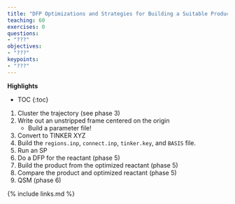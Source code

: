 ```yaml
---
title: "DFP Optimizations and Strategies for Building a Suitable Product"
teaching: 60
exercises: 0
questions:
- "???"
objectives:
- "???"
keypoints:
- "???"
---
```


**Highlights**
* TOC
{:toc}

1. Cluster the trajectory (see phase 3)
2. Write out an unstripped frame centered on the origin
    - Build a parameter file!
3. Convert to TINKER XYZ
4. Build the `regions.inp`, `connect.inp`, `tinker.key`, and `BASIS` file.
5. Run an SP
6. Do a DFP for the reactant (phase 5)
7. Build the product from the optimized reactant (phase 5)
8. Compare the product and optimized reactant (phase 5)
9. QSM (phase 6)

{% include links.md %}

